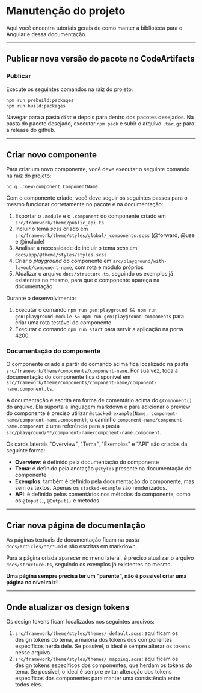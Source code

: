 # Manutenção do projeto

Aqui você encontra tutoriais gerais de como manter a biblioteca para o Angular e dessa documentação.

<hr>

## Publicar nova versão do pacote no CodeArtifacts

### Publicar

Execute os seguintes comandos na raiz do projeto:

```bash
npm run prebuild:packages
npm run build:packages
```

Navegar para a pasta `dist` e depois para dentro dos pacotes desejados. Na pasta do pacote desejado, executar `npm pack` e subir o arquivo `.tar.gz` para a release do github.

<hr>

## Criar novo componente

Para criar um novo componente, você deve executar o seguinte comando na raiz do projeto:

```
ng g .:new-component ComponentName
```

Com o componente criado, você deve seguir os seguintes passos para o mesmo funcionar corretamente no pacote e na documentação:

1. Exportar o `.module` e o `.component` do componente criado em `src/framework/theme/public_api.ts`
2. Incluir o tema _scss_ criado em `src/framework/theme/styles/global/_components.scss` (@forward, @use e @include)
3. Analisar a necessidade de incluir o tema _scss_ em `docs/app/@theme/styles/styles.scss`
4. Criar o _playground_ do componente em `src/playground/with-layout/component-name`, com rota e módulo próprios
5. Atualizar o arquivo `docs/structure.ts`, seguindo os exemplos já existentes no mesmo, para que o componente apareça na documentação

Durante o desenvolvimento:

1. Executar o comando `npm run gen:playground && npm run gen:playground-module && npm run gen:playground-components` para criar uma rota testável do componente
2. Executar o comando `npm run start` para servir a aplicação na porta 4200.

### Documentação do componente

O componente criado a partir do comando acima fica localizado na pasta `src/framework/theme/components/component-name`.
Por sua vez, toda a documentação do componente fica disponível em `src/framework/theme/components/component-name/component-name.component.ts`.

A documentação é escrita em forma de comentário acima do `@Component()` do arquivo. Ela suporta a linguagem markdown
e para adicionar o preview do componente é preciso utilizar `@stacked-example(Name, component-name/component-name.component)`, o caminho `component-name/component-name.component` é uma referência para a pasta `src/playground/**/component-name/component-name.component`.

Os cards laterais "Overview", "Tema", "Exemplos" e "API" são criados da seguinte forma:

- **Overview**: é definido pela documentação do componente
- **Tema**: é definido pela anotação `@styles` presente na documentação do componente
- **Exemplos**: também é definido pela documentação do componente, mas sem os textos. Apenas os `stacked-example` são renderizados.
- **API**: é definido pelos comentários nos métodos do componente, como os `@Input()`, `@Output()` e métodos

<hr>

## Criar nova página de documentação

As páginas textuais de documentação ficam na pasta `docs/articles/**/*.md` e são escritas em markdown.

Para a página criada aparecer no menu lateral, é preciso atualizar o arquivo `docs/structure.ts`, seguindo os exemplos já existentes no mesmo.

**Uma página sempre precisa ter um "parente", não é possível criar uma página no nível raiz!**

<hr>

## Onde atualizar os design tokens

Os design tokens ficam localizados nos seguintes arquivos:

1. `src/framework/theme/styles/themes/_default.scss`: aqui ficam os design tokens do tema, a maioria dos tokens dos componentes específicos herda dele. Se possível, o ideal é sempre alterar os tokens nesse arquivo.
2. `src/framework/theme/styles/themes/_mapping.scss`: aqui ficam os design tokens específicos dos componentes, que herdam os tokens do tema. Se possível, o ideal é sempre evitar alteração dos tokens específicos dos componentes para manter uma consistência entre todos eles.
